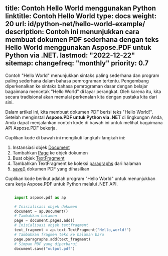 title: Contoh Hello World menggunakan Python
linktitle: Contoh Hello World
type: docs
weight: 20
url: id/python-net/hello-world-example/
description: Contoh ini menunjukkan cara membuat dokumen PDF sederhana dengan teks Hello World menggunakan Aspose.PDF untuk Python via .NET.
lastmod: "2022-12-22"
sitemap:
    changefreq: "monthly"
    priority: 0.7
---

Contoh "Hello World" menunjukkan sintaks paling sederhana dan program paling sederhana dalam bahasa pemrograman tertentu. Pengembang diperkenalkan ke sintaks bahasa pemrograman dasar dengan belajar bagaimana mencetak "Hello World" di layar perangkat. Oleh karena itu, kita secara tradisional akan memulai perkenalan kita dengan pustaka kita dari sini.

Dalam artikel ini, kita membuat dokumen PDF berisi teks "Hello World!". Setelah menginstal **Aspose.PDF untuk Python via .NET** di lingkungan Anda, Anda dapat menjalankan contoh kode di bawah ini untuk melihat bagaimana API Aspose.PDF bekerja.

Cuplikan kode di bawah ini mengikuti langkah-langkah ini:

1. Instansiasi objek [Document](https://reference.aspose.com/pdf/python-net/aspose.pdf/document/)
1. Tambahkan [Page](https://reference.aspose.com/pdf/python-net/aspose.pdf/page/) ke objek dokumen
1. Buat objek [TextFragment](https://reference.aspose.com/pdf/python-net/aspose.pdf.text/textfragment/)
1. Tambahkan TextFragment ke koleksi [paragraphs](https://reference.aspose.com/pdf/python-net/aspose.pdf/page/#properties) dari halaman
1. [save()](https://reference.aspose.com/pdf/python-net/aspose.pdf/document/#methods) dokumen PDF yang dihasilkan

Cuplikan kode berikut adalah program "Hello World" untuk menunjukkan cara kerja Aspose.PDF untuk Python melalui .NET API.

```python

    import aspose.pdf as ap

    # Inisialisasi objek dokumen
    document = ap.Document()
    # Tambahkan halaman
    page = document.pages.add()
    # Inisialisasi objek textfragment
    text_fragment = ap.text.TextFragment("Hello,world!")
    # Tambahkan fragmen teks ke halaman baru
    page.paragraphs.add(text_fragment)
    # Simpan PDF yang diperbarui
    document.save("output.pdf")
```